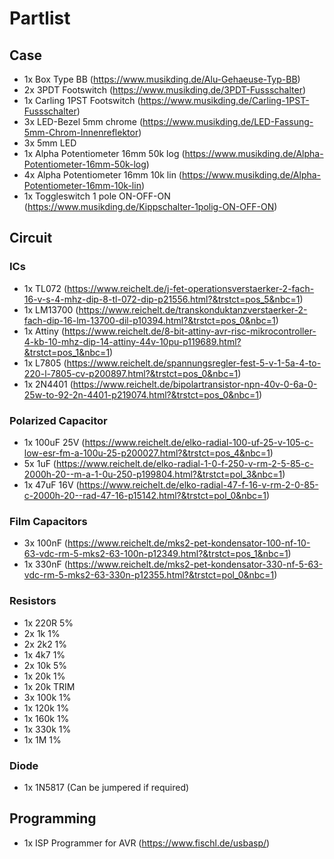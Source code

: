 # Partlist
## Case
* 1x Box Type BB (https://www.musikding.de/Alu-Gehaeuse-Typ-BB)
* 2x 3PDT Footswitch (https://www.musikding.de/3PDT-Fussschalter)
* 1x Carling 1PST Footswitch (https://www.musikding.de/Carling-1PST-Fussschalter)
* 3x LED-Bezel 5mm chrome (https://www.musikding.de/LED-Fassung-5mm-Chrom-Innenreflektor)
* 3x 5mm LED
* 1x Alpha Potentiometer 16mm 50k log (https://www.musikding.de/Alpha-Potentiometer-16mm-50k-log)
* 4x Alpha Potentiometer 16mm 10k lin (https://www.musikding.de/Alpha-Potentiometer-16mm-10k-lin)
* 1x Toggleswitch 1 pole ON-OFF-ON (https://www.musikding.de/Kippschalter-1polig-ON-OFF-ON)

## Circuit
### ICs
* 1x TL072 (https://www.reichelt.de/j-fet-operationsverstaerker-2-fach-16-v-s-4-mhz-dip-8-tl-072-dip-p21556.html?&trstct=pos_5&nbc=1)
* 1x LM13700 (https://www.reichelt.de/transkonduktanzverstaerker-2-fach-dip-16-lm-13700-dil-p10394.html?&trstct=pos_0&nbc=1)
* 1x Attiny (https://www.reichelt.de/8-bit-attiny-avr-risc-mikrocontroller-4-kb-10-mhz-dip-14-attiny-44v-10pu-p119689.html?&trstct=pos_1&nbc=1)
* 1x L7805 (https://www.reichelt.de/spannungsregler-fest-5-v-1-5a-4-to-220-l-7805-cv-p200897.html?&trstct=pos_0&nbc=1)
* 1x 2N4401 (https://www.reichelt.de/bipolartransistor-npn-40v-0-6a-0-25w-to-92-2n-4401-p219074.html?&trstct=pos_0&nbc=1)

### Polarized Capacitor
* 1x 100uF 25V (https://www.reichelt.de/elko-radial-100-uf-25-v-105-c-low-esr-fm-a-100u-25-p200027.html?&trstct=pos_4&nbc=1)
* 5x 1uF (https://www.reichelt.de/elko-radial-1-0-f-250-v-rm-2-5-85-c-2000h-20--m-a-1-0u-250-p199804.html?&trstct=pol_3&nbc=1)
* 1x 47uF 16V (https://www.reichelt.de/elko-radial-47-f-16-v-rm-2-0-85-c-2000h-20--rad-47-16-p15142.html?&trstct=pol_0&nbc=1)

### Film Capacitors
* 3x 100nF (https://www.reichelt.de/mks2-pet-kondensator-100-nf-10-63-vdc-rm-5-mks2-63-100n-p12349.html?&trstct=pos_1&nbc=1)
* 1x 330nF (https://www.reichelt.de/mks2-pet-kondensator-330-nf-5-63-vdc-rm-5-mks2-63-330n-p12355.html?&trstct=pol_0&nbc=1)

### Resistors
* 1x 220R 5%
* 2x 1k 1%
* 2x 2k2 1%
* 1x 4k7 1%
* 2x 10k 5%
* 1x 20k 1%
* 1x 20k TRIM
* 3x 100k 1%
* 1x 120k 1%
* 1x 160k 1%
* 1x 330k 1%
* 1x 1M 1%

### Diode
* 1x 1N5817 (Can be jumpered if required)


## Programming
* 1x ISP Programmer for AVR (https://www.fischl.de/usbasp/)
